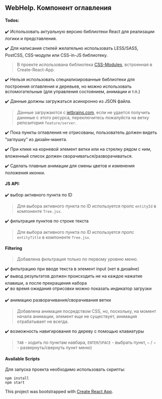 ## WebHelp. Компонент оглавления

#### Todos:

:heavy_check_mark: Использовать актуальную версию библиотеки React для реализации логики и представления.

:heavy_check_mark: Для написания стилей желательно использовать LESS/SASS, PostCSS, CSS-модули или CSS-in-JS библиотеку.
> В проекте использована библиотека [CSS-Modules](https://github.com/css-modules/css-modules), встроенная в Create-React-App.

:heavy_check_mark: Нельзя использовать специализированные библиотеки для построения оглавления и деревьев, но можно использовать вспомогательные (для управления состоянием, анимации и т.п.)

:heavy_check_mark: Данные должны загружаться асинхронно из JSON файла.
> Данные загружаются с [jetbrains.com](https://www.jetbrains.com/), если не удается получить даннные с этого ресурса, переключитесь пожалуйста на ветку репозитория `feature/server`.

:heavy_check_mark: Пока пункты оглавления не отрисованы, пользователь должен видеть “заглушку” из дизайн-макета.

:heavy_check_mark: При клике на корневой элемент ветки или на стрелку рядом с ним, вложенный список должен сворачиваться/разворачиваться.

:heavy_check_mark: Сделать плавные анимации для смены цветов и изменения положения иконки.

#### JS API:

:heavy_check_mark: выбор активного пункта по ID  
> Для выбора активного пункта по ID используется пропс `entityId` в компоненте `Tree.jsx`.

:heavy_check_mark: фильтрация пунктов по строке текста
> Для выбора активного пункта по ID используется пропс `entityTitle` в компоненте `Tree.jsx`.

#### Filtering
> Добавлена фильтрация только по первому уровню меню.   

:heavy_check_mark: фильтрацию при вводе текста в элемент input (нет в дизайне)   
:heavy_check_mark: вывод результатов должен происходить не на каждое нажатие клавиши, а после прекращения набора   
:heavy_check_mark: во время ожидания отрисовки можно показать индикатор загрузки

:heavy_check_mark: анимацию разворачивания/сворачивания ветки
> Добавлена анимация посредством CSS, но, поскольку, на момент начала анимации, элемент еще не существует, анимация отрабатывает не всегда.

:heavy_check_mark: возможность навигирования по дереву с помощью клавиатуры  
> `TAB` - ходить по пунктам навбара, `ENTER`/`SPACE` - выбрать пункт, `←` / `→` - развернуть/свернуть пункт меню)

#### Available Scripts

Для запуска проекта необходимо использовать скрипты:

```npm
npm install
npm start
```

This project was bootstrapped with [Create React App](https://github.com/facebook/create-react-app).
